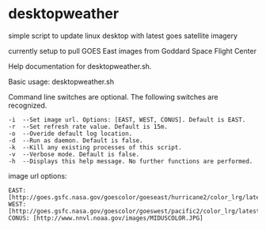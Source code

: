 # desktopweather
simple script to update linux desktop with latest goes satellite imagery

currently setup to pull GOES East images from Goddard Space Flight Center

Help documentation for desktopweather.sh.

Basic usage: desktopweather.sh 

Command line switches are optional. The following switches are recognized.

    -i  --Set image url. Options: [EAST, WEST, CONUS]. Default is EAST.
    -r  --Set refresh rate value. Default is 15m.
    -o  --Overide default log location.
    -d  --Run as daemon. Default is false.
    -k  --Kill any existing processes of this script.
    -v  --Verbose mode. Default is false.
    -h  --Displays this help message. No further functions are performed.

image url options:

    EAST: [http://goes.gsfc.nasa.gov/goescolor/goeseast/hurricane2/color_lrg/latest.jpg]
    WEST: [http://goes.gsfc.nasa.gov/goescolor/goeswest/pacific2/color_lrg/latest.jpg]
    CONUS: [http://www.nnvl.noaa.gov/images/MIDUSCOLOR.JPG]


